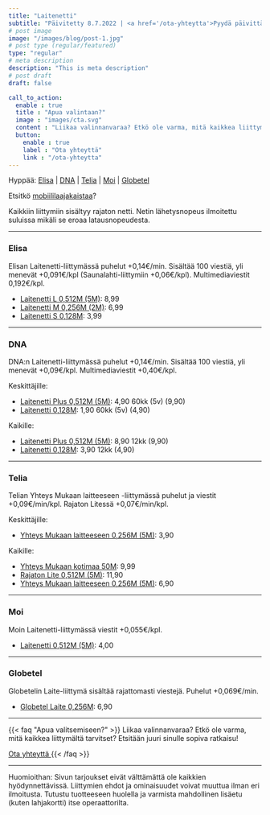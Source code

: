 ```yaml
---
title: "Laitenetti"
subtitle: "Päivitetty 8.7.2022 | <a href='/ota-yhteytta'>Pyydä päivittämistä</a>"
# post image
image: "/images/blog/post-1.jpg"
# post type (regular/featured)
type: "regular"
# meta description
description: "This is meta description"
# post draft
draft: false

call_to_action:
  enable : true
  title : "Apua valintaan?"
  image : "images/cta.svg"
  content : "Liikaa valinnanvaraa? Etkö ole varma, mitä kaikkea liittymältä tarvitset? Etsitään juuri sinulle sopiva ratkaisu!"
  button:
    enable : true
    label : "Ota yhteyttä"
    link : "/ota-yhteytta"
---
```


<!--


*    *   ** * * * * *** * * * * *** *** *** *** ***   *** *
*   * * *   * * * *  *  * * * * * *  *  * * * * * *   *   *
*   ***  *  **  * *  *  **  * * * *  *  * * * * * *   **  *
*   * *   * * * * *  *  * * * * * *  *  * * * * * *   *   *
*** * * **  * * ***  *  * * *** * *  *  *** *** * * * *   *

Tervetuloa lukemaan koodia!

Täältä saattaa löytää vanhentuneita tarjouksia, tuskinpa muuta ihmeellistä.

Ideoita saa lähettää laskutkuntoon.fi/ota-yhteytta.


-->

<!--
<i title="Hinta noussut" class="fas fa-chevron-up" style="color:crimson"></i>
<i title="Hinta laskenut" class="fas fa-chevron-down" style="color:lime"></i>
-->

Hyppää: [Elisa](#elisa) | [DNA](#dna) | [Telia](#telia) | [Moi](#moi) | [Globetel](#globetel)

Etsitkö [mobiililaajakaistaa](/liittymat/netti)?

Kaikkiin liittymiin sisältyy rajaton netti. Netin lähetysnopeus ilmoitettu suluissa mikäli se eroaa latausnopeudesta.

<hr>

<a name="elisa"></a>
### Elisa

Elisan Laitenetti-liittymässä puhelut +0,14€/min. Sisältää 100 viestiä, yli menevät +0,091€/kpl (Saunalahti-liittymiin +0,06€/kpl). Multimediaviestit 0,192€/kpl.

* [Laitenetti L 0,512M (5M)][EL]: 8,99
* [Laitenetti M 0,256M (2M)][EL]: 6,99
* [Laitenetti S 0,128M][EL]: 3,99

[EL]: https://elisa.fi/laitesim
[ELT]: https://elisa.fi/kauppa/tarjoukset#services

<hr>

<a name="dna"></a>
### DNA

DNA:n Laitenetti-liittymässä puhelut +0,14€/min. Sisältää 100 viestiä, yli menevät +0,09€/kpl. Multimediaviestit +0,40€/kpl.

Keskittäjille:
* [Laitenetti Plus 0,512M (5M)][dl3]: 4,90 60kk (5v) (9,90)
* [Laitenetti 0,128M][dl4]: 1,90 60kk (5v) (4,90)

Kaikille:
* [Laitenetti Plus 0,512M (5M)][dl1]: 8,90 12kk (9,90)
* [Laitenetti 0,128M][dl2]: 3,90 12kk (4,90)

[dl1]: https://kauppa4.dna.fi/c/DNA-Laitenetti-Plus/p/QDS00002
[dl2]: https://kauppa4.dna.fi/c/DNA-Laitenetti/p/QDS00001
[dl3]: https://kauppa4.dna.fi/c/DNA-Laitenetti-Plus/p/MCAMP-QDS00002
[dl4]: https://kauppa4.dna.fi/c/DNA-Laitenetti/p/MCAMP-QDS00001

<hr>

<a name="telia"></a>
### Telia

Telian Yhteys Mukaan laitteeseen -liittymässä puhelut ja viestit +0,09€/min/kpl. Rajaton Litessä +0,07€/min/kpl.

Keskittäjille:
* [Yhteys Mukaan laitteeseen 0,256M (5M)][tl2m-keski]: 3,90

Kaikille:
* [Yhteys Mukaan kotimaa 50M][tl50m]: 9,99
* [Rajaton Lite 0,512M (5M)][tl5m]: 11,90
* [Yhteys Mukaan laitteeseen 0,256M (5M)][tl2m]: 6,90

[tl2m-keski]: https://kauppa.telia.fi/yksityisille/tuotteet/liittyma.aspx?Subscription=Data&Plan=YhteysLaitteeseenKeskittajalle

[tl5m]: https://kauppa.telia.fi/yksityisille/tuotteet/liittyma.aspx?Subscription=Voice&Plan=RajatonLite05M

[tl2m]: https://kauppa.telia.fi/yksityisille/tuotteet/liittyma.aspx?Subscription=Data&Plan=YhteysLaitteeseen

[tl50m]: https://kauppa.telia.fi/yksityisille/tuotteet/liittyma.aspx?Subscription=Data&Plan=YhteysMukaanKotimaassa&Kampanja=YMK50M22054

[TL]: https://www.telia.fi/kauppa/liittymat/laitenetti

<hr>

<a name="moi"></a>
### Moi

Moin Laitenetti-liittymässä viestit +0,055€/kpl.

* [Laitenetti 0,512M (5M)][ML]: 4,00

[ML]: https://www.moi.fi/laitenetti

<hr>

<a name="globetel"></a>
### Globetel

Globetelin Laite-liittymä sisältää rajattomasti viestejä. Puhelut +0,069€/min.

* [Globetel Laite 0,256M][GL]: 6,90

[GL]: https://globetel.fi/tilaa-liittyma?liittyma=globetel-laite

<hr>

{{< faq "Apua valitsemiseen?" >}}
Liikaa valinnanvaraa? Etkö ole varma, mitä kaikkea liittymältä tarvitset? Etsitään juuri sinulle sopiva ratkaisu!

[Ota yhteyttä <i class="fas fa-arrow-right"></i>](/ota-yhteytta)
{{< /faq >}}

<hr>

Huomioithan: Sivun tarjoukset eivät välttämättä ole kaikkien hyödynnettävissä. Liittymien ehdot ja ominaisuudet voivat muuttua ilman eri ilmoitusta. Tutustu tuotteeseen huolella ja varmista mahdollinen lisäetu (kuten lahjakortti) itse operaattorilta.
